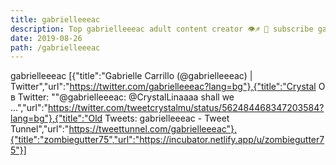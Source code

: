 ```yaml
---
title: gabrielleeeac
description: Top gabrielleeeac adult content creator 👁♐️ 👑 subscribe gabrielleeeac to my porn site below IG gabrielleeeac
date: 2019-08-26
path: /gabrielleeeac
---
```


gabrielleeeac
[{"title":"Gabrielle Carrillo (@gabrielleeeac) | Twitter","url":"https://twitter.com/gabrielleeeac?lang=bg"},{"title":"Crystal O в Twitter: \"\"@gabrielleeeac: @CrystalLinaaaa shall we ...","url":"https://twitter.com/tweetcrystalmu/status/562484468347203584?lang=bg"},{"title":"Old Tweets: gabrielleeeac - Tweet Tunnel","url":"https://tweettunnel.com/gabrielleeeac"},{"title":"zombiegutter75","url":"https://incubator.netlify.app/u/zombiegutter75"}]

